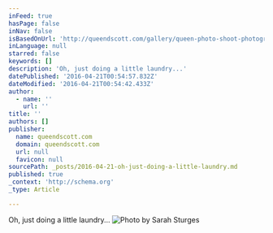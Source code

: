 ```yaml
---
inFeed: true
hasPage: false
inNav: false
isBasedOnUrl: 'http://queendscott.com/gallery/queen-photo-shoot-photography-by-sarah-sturges/'
inLanguage: null
starred: false
keywords: []
description: 'Oh, just doing a little laundry...'
datePublished: '2016-04-21T00:54:57.832Z'
dateModified: '2016-04-21T00:54:42.433Z'
author:
  - name: ''
    url: ''
title: ''
authors: []
publisher:
  name: queendscott.com
  domain: queendscott.com
  url: null
  favicon: null
sourcePath: _posts/2016-04-21-oh-just-doing-a-little-laundry.md
published: true
_context: 'http://schema.org'
_type: Article

---
```

Oh, just doing a little laundry...
![Photo by Sarah Sturges](https://the-grid-user-content.s3-us-west-2.amazonaws.com/6e1320c3-b007-4791-a194-7b575607afce.jpg)
